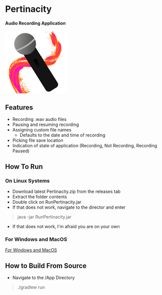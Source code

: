 # Pertinacity

#### Audio Recording Application

<img src="/App/src/main/resources/com/pertinacity/icon.png" style="width:200px" />

## Features
* Recording .wav audio files
* Pausing and resuming recording
* Assigning custom file names
  - Defaults to the date and time of recording
* Picking file save location
* Indication of state of application (Recording, Not Recording, Recording Paused)

## How To Run
### On Linux Systems
* Download latest Pertinacity.zip from the releases tab
* Extract the folder contents
* Double click on RunPertinacity.jar
* If that does not work, navigate to the director and enter
> java -jar RunPertinacity.jar
* If that does not work, I'm afraid you are on your own
### For Windows and MacOS
[For Windows and MacOS](https://ubuntu.com/download/desktop)

## How to Build From Source
* Navigate to the /App Directory
> ./gradlew run
